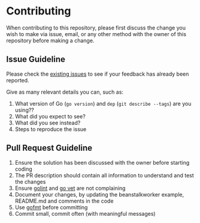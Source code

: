 # Contributing

When contributing to this repository, please first discuss the change you wish to make via issue,
email, or any other method with the owner of this repository before making a change. 

## Issue Guideline

Please check the [existing issues](https://github.com/infinitytracking/beanstalkworker/issues) to see if your feedback has already been reported.

Give as many relevant details you can, such as:
1. What version of Go (`go version`) and `dep` (`git describe --tags`) are you using??
2. What did you expect to see?
3. What did you see instead?
4. Steps to reproduce the issue

## Pull Request Guideline

1. Ensure the solution has been discussed with the owner before starting coding
2. The PR description should contain all information to understand and test the changes
3. Ensure [golint](https://github.com/golang/lint) and [go vet](https://golang.org/cmd/vet/) are not complaining
4. Document your changes, by updating the beanstalkworker example, README.md and comments in the code
5. Use [gofmt](https://blog.golang.org/go-fmt-your-code) before committing
6. Commit small, commit often (with meaningful messages)
